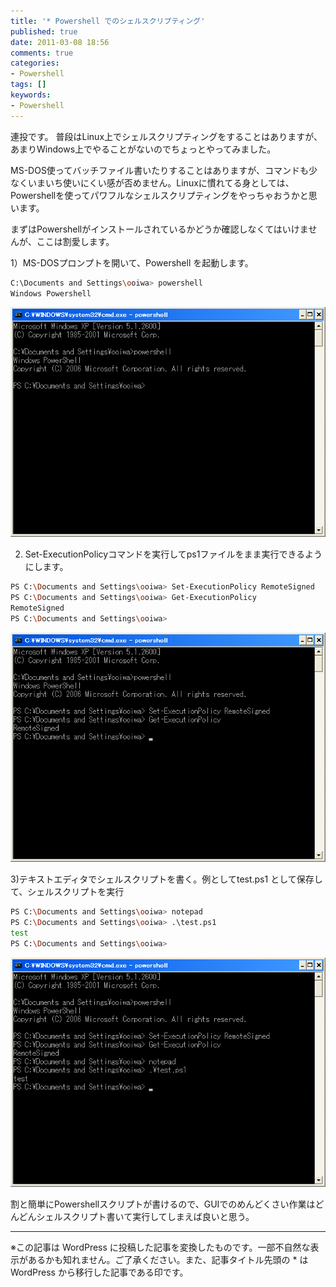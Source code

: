 ```yaml
---
title: '* Powershell でのシェルスクリプティング'
published: true
date: 2011-03-08 18:56
comments: true
categories:
- Powershell
tags: []
keywords:
- Powershell
---
```

連投です。
普段はLinux上でシェルスクリプティングをすることはありますが、あまりWindows上でやることがないのでちょっとやってみました。

MS-DOS使ってバッチファイル書いたりすることはありますが、コマンドも少なくいまいち使いにくい感が否めません。Linuxに慣れてる身としては、Powershellを使ってパワフルなシェルスクリプティングをやっちゃおうかと思います。

まずはPowershellがインストールされているかどうか確認しなくてはいけませんが、ここは割愛します。

1）MS-DOSプロンプトを開いて、Powershell を起動します。
```sh
C:\Documents and Settings\ooiwa> powershell
Windows Powershell
```
<img src="/imgs/archives/2011/03/1.gif" alt="" title="1" class="alignnone size-full wp-image-590" />


2) Set-ExecutionPolicyコマンドを実行してps1ファイルをまま実行できるようにします。
```sh
PS C:\Documents and Settings\ooiwa> Set-ExecutionPolicy RemoteSigned
PS C:\Documents and Settings\ooiwa> Get-ExecutionPolicy
RemoteSigned
PS C:\Documents and Settings\ooiwa>
```
<img src="/imgs/archives/2011/03/2.gif" alt="" title="2" class="alignnone size-full wp-image-591" />

3)テキストエディタでシェルスクリプトを書く。例としてtest.ps1 として保存して、シェルスクリプトを実行
```sh
PS C:\Documents and Settings\ooiwa> notepad
PS C:\Documents and Settings\ooiwa> .\test.ps1
test
PS C:\Documents and Settings\ooiwa>
```
<img src="/imgs/archives/2011/03/3.gif" alt="" title="3" class="alignnone size-full wp-image-592" />

割と簡単にPowershellスクリプトが書けるので、GUIでのめんどくさい作業はどんどんシェルスクリプト書いて実行してしまえば良いと思う。

---
※この記事は WordPress に投稿した記事を変換したものです。一部不自然な表示があるかも知れません。ご了承ください。また、記事タイトル先頭の * は WordPress から移行した記事である印です。
